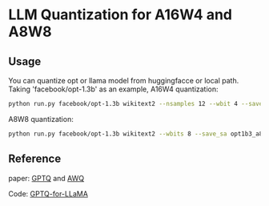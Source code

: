 # LLM Quantization for A16W4 and A8W8 

## Usage
You can quantize opt or llama model from huggingfacce or local path. Taking 'facebook/opt-1.3b' as an example, A16W4 quantization: 
```bash
python run.py facebook/opt-1.3b wikitext2 --nsamples 12 --wbit 4 --save_sa opt1b3w4.safetensors --groupsize 128 --eval --nogptq --smoothquant
```
A8W8 quantization:
```bash
python run.py facebook/opt-1.3b wikitext2 --wbits 8 --save_sa opt1b3_a8w8.safetensors --eval --sym --act_fun static --smoothquant
```

## Reference 
paper:  [GPTQ](https://arxiv.org/pdf/2210.17323.pdf) and [AWQ](https://arxiv.org/abs/2306.00978)

Code:   [GPTQ-for-LLaMA](https://github.com/qwopqwop200/GPTQ-for-LLaMa) 